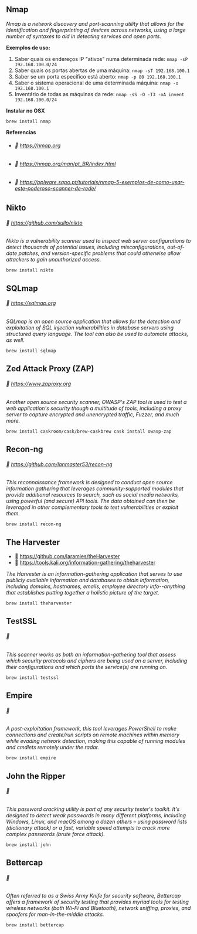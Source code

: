 ## **Nmap**
*Nmap is a network discovery and port-scanning utility that allows for the identification and fingerprinting of devices across networks, using a large number of syntaxes to aid in detecting services and open ports.*

**Exemplos de uso:**
  1. Saber quais os endereços IP "ativos" numa determinada rede: `nmap -sP 192.168.100.0/24`
  2. Saber quais os portas abertas de uma máquina: `nmap -sT 192.168.100.1`
  3. Saber se um porta específico está aberto: `nmap -p 80 192.168.100.1`
  4. Saber o sistema operacional de uma determinada máquina: `nmap -o 192.168.100.1`
  5. Inventário de todas as máquinas da rede: `nmap -sS -O -T3 -oA invent 192.168.100.0/24`

**Instalar no OSX**
```
brew install nmap
```
**Referencias**
- ###### :bookmark:  https://nmap.org
- ###### :bookmark:  https://nmap.org/man/pt_BR/index.html
- ###### :bookmark:  https://pplware.sapo.pt/tutoriais/nmap-5-exemplos-de-como-usar-este-poderoso-scanner-de-rede/


## **Nikto**
###### :bookmark:  https://github.com/sullo/nikto

*Nikto is a vulnerability scanner used to inspect web server configurations to detect thousands of potential issues, including misconfigurations, out-of-date patches, and version-specific problems that could otherwise allow attackers to gain unauthorized access.*

```
brew install nikto
```

## **SQLmap**
###### :bookmark:  https://sqlmap.org

*SQLmap is an open source application that allows for the detection and exploitation of SQL injection vulnerabilities in database servers using structured query language. The tool can also be used to automate attacks, as well.*

```
brew install sqlmap
```

## **Zed Attack Proxy (ZAP)**
  ###### :bookmark:  https://www.zaproxy.org

*Another open source security scanner, OWASP's ZAP tool is used to test a web application's security though a multitude of tools, including a proxy server to capture encrypted and unencrypted traffic, Fuzzer, and much more.*

```
brew install caskroom/cask/brew-caskbrew cask install owasp-zap
```

## **Recon-ng**
  ###### :bookmark:  https://github.com/lanmaster53/recon-ng

*This reconnaissance framework is designed to conduct open source information gathering that leverages community-supported modules that provide additional resources to search, such as social media networks, using powerful (and secure) API tools. The data obtained can then be leveraged in other complementary tools to test vulnerabilities or exploit them.*

```
brew install recon-ng
```

## **The Harvester**
- :bookmark:  https://github.com/laramies/theHarvester
- :bookmark:  https://tools.kali.org/information-gathering/theharvester

*The Harvester is an information-gathering application that serves to use publicly available information and databases to obtain information, including domains, 
hostnames, emails, employee directory info--anything that establishes putting together a holistic picture of the target.*

```
brew install theharvester
```

## **TestSSL**
###### :bookmark:  

*This scanner works as both an information-gathering tool that assess which security protocols and ciphers are being used on a server, including their configurations and which ports the service(s) are running on.*

```
brew install testssl
```

## **Empire**
###### :bookmark:  

*A post-exploitation framework, this tool leverages PowerShell to make connections and create/run scripts on remote machines within memory while evading network detection, making this capable of running modules and cmdlets remotely under the radar.*

```
brew install empire
```

## **John the Ripper**
###### :bookmark:  

*This password cracking utility is part of any security tester's toolkit. It's designed to detect weak passwords in many different platforms, including Windows, Linux, and macOS among a dozen others – using password lists (dictionary attack) or a fast, variable speed attempts to crack more complex passwords (brute force attack).*

```
brew install john
```

## **Bettercap**
###### :bookmark:  

*Often referred to as a Swiss Army Knife for security software, Bettercap offers a framework of security testing that provides myriad tools for testing wireless networks (both Wi-Fi and Bluetooth), network sniffing, proxies, and spoofers for man-in-the-middle attacks.*

```
brew install bettercap
```

